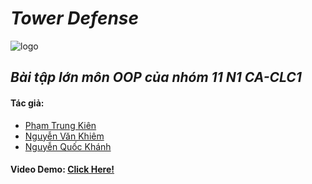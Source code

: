# *Tower Defense*

<img src="https://steamcdn-a.akamaihd.net/steam/apps/458710/ss_fb23fa99a8e19d92d1f1917575eb88faacbc4968.1920x1080.jpg?t=1560522460g" alt="logo">

## *Bài tập lớn môn OOP của nhóm 11 N1 CA-CLC1* 

#### Tác giả: 
 
 - <a href="https://www.facebook.com/kien.chuyengia"> Phạm Trung Kiên </a> 
 - <a href="https://www.facebook.com/khiem472"> Nguyễn Văn Khiêm </a> 
 - <a href="https://www.facebook.com/khah.nguyen.520"> Nguyễn Quốc Khánh </a> 

#### Video Demo: <a href="https://www.youtube.com/watch?v=pDtRp2PPLiA"> Click Here! </a> 
